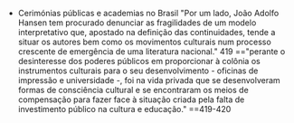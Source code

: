 - Cerimónias públicas e academias no Brasil
"Por um lado, João Adolfo Hansen tem procurado denunciar as fragilidades de um modelo interpretativo que, apostado na definição das continuidades, tende a situar os autores bem como os movimentos culturais num processo crescente de emergência de uma literatura nacional." 419
=="perante o desinteresse dos poderes públicos em proporcionar à colônia os instrumentos culturais para o seu desenvolvimento - oficinas de impressão e universidade -, foi na vida privada que se desenvolveram formas de consciência cultural e se encontraram os meios de compensação para fazer face à situação criada pela falta de investimento público na cultura e educação." ==419-420
